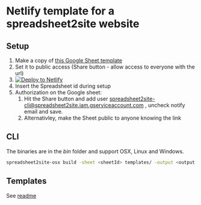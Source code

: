 # Netlify template for a spreadsheet2site website

## Setup

1. Make a copy of [this Google Sheet template](https://docs.google.com/spreadsheets/d/1iHXM2M6m2vksvQ8PpxZTg0ZsRyJL58f243do1I1c3IQ)
2. Set it to public access (Share button - allow access to everyone with the url)
3. <a href="https://app.netlify.com/start/deploy?repository=https://github.com/azarai/spreadsheet2site-netlify-template"><img src="https://www.netlify.com/img/deploy/button.svg" alt="Deploy to Netlify"></a>
4. Insert the Spreadsheet id during setup
5. Authorization on the Google sheet:
   1. Hit the Share button and add user spreadsheet2site-cli@spreadsheet2site.iam.gserviceaccount.com , uncheck notify email and save.
   2. Alternativley, make the Sheet public to anyone knowing the link

## CLI

The binaries are in the _bin_ folder and support OSX, Linux and Windows.

```bash
spreadsheet2site-osx build -sheet <sheetId> templates/ -output <output file or dir>
```

## Templates

See [readme](templates/README.md)